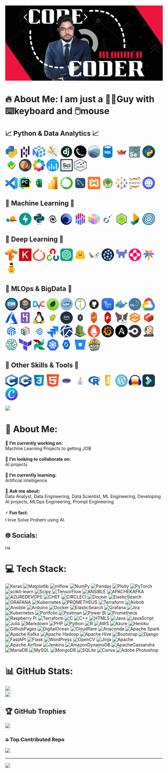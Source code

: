 <p> <a target="_blank"> <img src="https://github.com/Thinkliketushar/Portfolio/blob/main/images/ban3.png"> </a> </p>

# 🔥 About Me: I am just a 👱🏻Guy with ⌨️keyboard and 🖱️mouse

## 📈 Python & Data Analytics 📈

<p align="left"> <a target="_blank"> <img src="https://github.com/Thinkliketushar/Portfolio/blob/main/images/py/sk1.png" width="40" height="40"/> </a>
<a target="_blank"> <img src="https://github.com/Thinkliketushar/Portfolio/blob/main/images/py/sk2.png" width="40" height="40"/> </a>
<a target="_blank"> <img src="https://github.com/Thinkliketushar/Portfolio/blob/main/images/py/sk3.png" width="40" height="40"/> </a>
<a target="_blank"> <img src="https://github.com/Thinkliketushar/Portfolio/blob/main/images/py/sk4.png" width="40" height="40"/> </a>
<a target="_blank"> <img src="https://github.com/Thinkliketushar/Portfolio/blob/main/images/py/sk5.png" width="40" height="40"/> </a>
<a target="_blank"> <img src="https://github.com/Thinkliketushar/Portfolio/blob/main/images/py/sk6.png" width="40" height="40"/> </a>
<a target="_blank"> <img src="https://github.com/Thinkliketushar/Portfolio/blob/main/images/py/sk7.png" width="40" height="40"/> </a>
<a target="_blank"> <img src="https://github.com/Thinkliketushar/Portfolio/blob/main/images/py/sk8.png" width="40" height="40"/> </a>
<a target="_blank"> <img src="https://github.com/Thinkliketushar/Portfolio/blob/main/images/py/sk9.png" width="40" height="40"/> </a>
<a target="_blank"> <img src="https://github.com/Thinkliketushar/Portfolio/blob/main/images/py/sk10.png" width="40" height="40"/> </a>
<a target="_blank"> <img src="https://github.com/Thinkliketushar/Portfolio/blob/main/images/py/sk11.png" width="40" height="40"/> </a>
<a target="_blank"> <img src="https://github.com/Thinkliketushar/Portfolio/blob/main/images/py/sk12.png" width="40" height="40"/> </a>
<a target="_blank"> <img src="https://github.com/Thinkliketushar/Portfolio/blob/main/images/py/sk13.png" width="40" height="40"/> </a>
<a target="_blank"> <img src="https://github.com/Thinkliketushar/Portfolio/blob/main/images/py/sk14.png" width="40" height="40"/> </a>
<a target="_blank"> <img src="https://github.com/Thinkliketushar/Portfolio/blob/main/images/py/sk15.png" width="40" height="40"/> </a>
<a target="_blank"> <img src="https://github.com/Thinkliketushar/Portfolio/blob/main/images/py/sk16.png" width="40" height="40"/> </a>
<a target="_blank"> <img src="https://github.com/Thinkliketushar/Portfolio/blob/main/images/py/sk17.png" width="40" height="40"/> </a> </p>

<p align="left"> <a target="_blank"> <img src="https://github.com/Thinkliketushar/Portfolio/blob/main/images/tools/sk1.png" width="40" height="40"/> </a>
<a target="_blank"> <img src="https://github.com/Thinkliketushar/Portfolio/blob/main/images/tools/sk2.png" width="40" height="40"/> </a>
<a target="_blank"> <img src="https://github.com/Thinkliketushar/Portfolio/blob/main/images/tools/sk3.png" width="40" height="40"/> </a>
<a target="_blank"> <img src="https://github.com/Thinkliketushar/Portfolio/blob/main/images/tools/sk4.png" width="40" height="40"/> </a>
<a target="_blank"> <img src="https://github.com/Thinkliketushar/Portfolio/blob/main/images/tools/sk5.png" width="40" height="40"/> </a>
<a target="_blank"> <img src="https://github.com/Thinkliketushar/Portfolio/blob/main/images/tools/sk6.png" width="40" height="40"/> </a>
<a target="_blank"> <img src="https://github.com/Thinkliketushar/Portfolio/blob/main/images/tools/sk7.png" width="40" height="40"/> </a>
<a target="_blank"> <img src="https://github.com/Thinkliketushar/Portfolio/blob/main/images/tools/sk8.png" width="40" height="40"/> </a>
<a target="_blank"> <img src="https://github.com/Thinkliketushar/Portfolio/blob/main/images/tools/sk9.png" width="40" height="40"/> </a>
<a target="_blank"> <img src="https://github.com/Thinkliketushar/Portfolio/blob/main/images/tools/sk10.png" width="40" height="40"/> </a>
<a target="_blank"> <img src="https://github.com/Thinkliketushar/Portfolio/blob/main/images/tools/sk11.png" width="40" height="40"/> </a> </p>

## 🤖 Machine Learning 🤖

<p align="left"> <a target="_blank"> <img src="https://github.com/Thinkliketushar/Portfolio/blob/main/images/ML/sk1.png" width="40" height="40"/> </a>
<a target="_blank"> <img src="https://github.com/Thinkliketushar/Portfolio/blob/main/images/ML/sk2.png" width="40" height="40"/> </a>
<a target="_blank"> <img src="https://github.com/Thinkliketushar/Portfolio/blob/main/images/ML/sk3.png" width="40" height="40"/> </a>
<a target="_blank"> <img src="https://github.com/Thinkliketushar/Portfolio/blob/main/images/ML/sk4.png" width="40" height="40"/> </a>
<a target="_blank"> <img src="https://github.com/Thinkliketushar/Portfolio/blob/main/images/ML/sk5.png" width="40" height="40"/> </a>
<a target="_blank"> <img src="https://github.com/Thinkliketushar/Portfolio/blob/main/images/ML/sk6.png" width="40" height="40"/> </a>
<a target="_blank"> <img src="https://github.com/Thinkliketushar/Portfolio/blob/main/images/ML/sk7.png" width="40" height="40"/> </a>
<a target="_blank"> <img src="https://github.com/Thinkliketushar/Portfolio/blob/main/images/ML/sk8.png" width="40" height="40"/> </a>
<a target="_blank"> <img src="https://github.com/Thinkliketushar/Portfolio/blob/main/images/ML/sk9.png" width="40" height="40"/> </a>
<a target="_blank"> <img src="https://github.com/Thinkliketushar/Portfolio/blob/main/images/ML/sk10.png" width="40" height="40"/> </a>
<a target="_blank"> <img src="https://github.com/Thinkliketushar/Portfolio/blob/main/images/ML/sk11.png" width="40" height="40"/> </a> </p>

## 🧠 Deep Learning 🧠

<p align="left"> <a target="_blank"> <img src="https://github.com/Thinkliketushar/Portfolio/blob/main/images/Dl/sk1.png" width="40" height="40"/> </a>
<a target="_blank"> <img src="https://github.com/Thinkliketushar/Portfolio/blob/main/images/Dl/sk2.png" width="40" height="40"/> </a>
<a target="_blank"> <img src="https://github.com/Thinkliketushar/Portfolio/blob/main/images/Dl/sk3.png" width="40" height="40"/> </a>
<a target="_blank"> <img src="https://github.com/Thinkliketushar/Portfolio/blob/main/images/Dl/sk4.png" width="40" height="40"/> </a>
<a target="_blank"> <img src="https://github.com/Thinkliketushar/Portfolio/blob/main/images/Dl/sk5.png" width="40" height="40"/> </a>
<a target="_blank"> <img src="https://github.com/Thinkliketushar/Portfolio/blob/main/images/Dl/sk6.png" width="40" height="40"/> </a>
<a target="_blank"> <img src="https://github.com/Thinkliketushar/Portfolio/blob/main/images/Dl/sk7.png" width="40" height="40"/> </a>
<a target="_blank"> <img src="https://github.com/Thinkliketushar/Portfolio/blob/main/images/Dl/sk8.png" width="40" height="40"/> </a>
<a target="_blank"> <img src="https://github.com/Thinkliketushar/Portfolio/blob/main/images/Dl/sk9.png" width="40" height="40"/> </a>
<a target="_blank"> <img src="https://github.com/Thinkliketushar/Portfolio/blob/main/images/Dl/sk10.png" width="40" height="40"/> </a>
<a target="_blank"> <img src="https://github.com/Thinkliketushar/Portfolio/blob/main/images/Dl/sk11.png" width="40" height="40"/> </a>
<a target="_blank"> <img src="https://github.com/Thinkliketushar/Portfolio/blob/main/images/Dl/sk12.png" width="40" height="40"/> </a> </p>

## 💾 MLOps & BigData 💾

<p align="left"> <a target="_blank"> <img src="https://github.com/Thinkliketushar/Portfolio/blob/main/images/mlops/sk1.png" width="40" height="40"/> </a>
<a target="_blank"> <img src="https://github.com/Thinkliketushar/Portfolio/blob/main/images/mlops/sk2.png" width="40" height="40"/> </a>
<a target="_blank"> <img src="https://github.com/Thinkliketushar/Portfolio/blob/main/images/mlops/sk3.png" width="40" height="40"/> </a>
<a target="_blank"> <img src="https://github.com/Thinkliketushar/Portfolio/blob/main/images/mlops/sk4.png" width="40" height="40"/> </a>
<a target="_blank"> <img src="https://github.com/Thinkliketushar/Portfolio/blob/main/images/mlops/sk5.png" width="40" height="40"/> </a>
<a target="_blank"> <img src="https://github.com/Thinkliketushar/Portfolio/blob/main/images/mlops/sk6.png" width="40" height="40"/> </a>
<a target="_blank"> <img src="https://github.com/Thinkliketushar/Portfolio/blob/main/images/mlops/sk7.png" width="40" height="40"/> </a>
<a target="_blank"> <img src="https://github.com/Thinkliketushar/Portfolio/blob/main/images/mlops/sk8.png" width="40" height="40"/> </a>
<a target="_blank"> <img src="https://github.com/Thinkliketushar/Portfolio/blob/main/images/mlops/sk9.png" width="40" height="40"/> </a>
<a target="_blank"> <img src="https://github.com/Thinkliketushar/Portfolio/blob/main/images/mlops/sk10.png" width="40" height="40"/> </a>
<a target="_blank"> <img src="https://github.com/Thinkliketushar/Portfolio/blob/main/images/mlops/sk11.png" width="40" height="40"/> </a>
<a target="_blank"> <img src="https://github.com/Thinkliketushar/Portfolio/blob/main/images/mlops/sk12.png" width="40" height="40"/> </a>
<a target="_blank"> <img src="https://github.com/Thinkliketushar/Portfolio/blob/main/images/mlops/sk13.png" width="40" height="40"/> </a>
<a target="_blank"> <img src="https://github.com/Thinkliketushar/Portfolio/blob/main/images/mlops/sk14.png" width="40" height="40"/> </a>
<a target="_blank"> <img src="https://github.com/Thinkliketushar/Portfolio/blob/main/images/mlops/sk15.png" width="40" height="40"/> </a>
<a target="_blank"> <img src="https://github.com/Thinkliketushar/Portfolio/blob/main/images/mlops/sk16.png" width="40" height="40"/> </a>
<a target="_blank"> <img src="https://github.com/Thinkliketushar/Portfolio/blob/main/images/mlops/sk17.png" width="40" height="40"/> </a>
<a target="_blank"> <img src="https://github.com/Thinkliketushar/Portfolio/blob/main/images/mlops/sk18.png" width="40" height="40"/> </a>
<a target="_blank"> <img src="https://github.com/Thinkliketushar/Portfolio/blob/main/images/mlops/sk19.png" width="40" height="40"/> </a>
<a target="_blank"> <img src="https://github.com/Thinkliketushar/Portfolio/blob/main/images/mlops/sk20.png" width="40" height="40"/> </a>
<a target="_blank"> <img src="https://github.com/Thinkliketushar/Portfolio/blob/main/images/mlops/sk21.png" width="40" height="40"/> </a>
<a target="_blank"> <img src="https://github.com/Thinkliketushar/Portfolio/blob/main/images/mlops/sk22.png" width="40" height="40"/> </a>
<a target="_blank"> <img src="https://github.com/Thinkliketushar/Portfolio/blob/main/images/mlops/sk23.png" width="40" height="40"/> </a>
<a target="_blank"> <img src="https://github.com/Thinkliketushar/Portfolio/blob/main/images/mlops/sk24.png" width="40" height="40"/> </a>
<a target="_blank"> <img src="https://github.com/Thinkliketushar/Portfolio/blob/main/images/mlops/sk25.png" width="40" height="40"/> </a>
<a target="_blank"> <img src="https://github.com/Thinkliketushar/Portfolio/blob/main/images/mlops/sk26.png" width="40" height="40"/> </a>
<a target="_blank"> <img src="https://github.com/Thinkliketushar/Portfolio/blob/main/images/mlops/sk27.png" width="40" height="40"/> </a>
<a target="_blank"> <img src="https://github.com/Thinkliketushar/Portfolio/blob/main/images/mlops/sk28.png" width="40" height="40"/> </a>
<a target="_blank"> <img src="https://github.com/Thinkliketushar/Portfolio/blob/main/images/mlops/sk29.png" width="40" height="40"/> </a>
<a target="_blank"> <img src="https://github.com/Thinkliketushar/Portfolio/blob/main/images/mlops/sk30.png" width="40" height="40"/> </a>
<a target="_blank"> <img src="https://github.com/Thinkliketushar/Portfolio/blob/main/images/mlops/sk31.png" width="40" height="40"/> </a>
<a target="_blank"> <img src="https://github.com/Thinkliketushar/Portfolio/blob/main/images/mlops/sk32.png" width="40" height="40"/> </a>
<a target="_blank"> <img src="https://github.com/Thinkliketushar/Portfolio/blob/main/images/mlops/sk33.png" width="40" height="40"/> </a>
<a target="_blank"> <img src="https://github.com/Thinkliketushar/Portfolio/blob/main/images/mlops/sk34.png" width="40" height="40"/> </a>
<a target="_blank"> <img src="https://github.com/Thinkliketushar/Portfolio/blob/main/images/mlops/sk35.png" width="40" height="40"/> </a>
<a target="_blank"> <img src="https://github.com/Thinkliketushar/Portfolio/blob/main/images/mlops/sk36.png" width="40" height="40"/> </a>
<a target="_blank"> <img src="https://github.com/Thinkliketushar/Portfolio/blob/main/images/mlops/sk37.png" width="40" height="40"/> </a>
<a target="_blank"> <img src="https://github.com/Thinkliketushar/Portfolio/blob/main/images/mlops/sk38.png" width="40" height="40"/> </a>
<a target="_blank"> <img src="https://github.com/Thinkliketushar/Portfolio/blob/main/images/mlops/sk39.png" width="40" height="40"/> </a>
<a target="_blank"> <img src="https://github.com/Thinkliketushar/Portfolio/blob/main/images/mlops/sk40.png" width="40" height="40"/> </a> </p>

## 🧰 Other Skills & Tools 🧰

<p align="left"> <a target="_blank"> <img src="https://github.com/Thinkliketushar/Portfolio/blob/main/images/skill/sk1.png" width="40" height="40"/> </a>
<a target="_blank"> <img src="https://github.com/Thinkliketushar/Portfolio/blob/main/images/skill/sk2.png" width="40" height="40"/> </a>
<a target="_blank"> <img src="https://github.com/Thinkliketushar/Portfolio/blob/main/images/skill/sk3.png" width="40" height="40"/> </a>
<a target="_blank"> <img src="https://github.com/Thinkliketushar/Portfolio/blob/main/images/skill/sk4.png" width="40" height="40"/> </a>
<a target="_blank"> <img src="https://github.com/Thinkliketushar/Portfolio/blob/main/images/skill/sk5.png" width="40" height="40"/> </a>
<a target="_blank"> <img src="https://github.com/Thinkliketushar/Portfolio/blob/main/images/skill/sk6.png" width="40" height="40"/> </a>
<a target="_blank"> <img src="https://github.com/Thinkliketushar/Portfolio/blob/main/images/skill/sk7.png" width="40" height="40"/> </a>
<a target="_blank"> <img src="https://github.com/Thinkliketushar/Portfolio/blob/main/images/skill/sk8.png" width="40" height="40"/> </a>
<a target="_blank"> <img src="https://github.com/Thinkliketushar/Portfolio/blob/main/images/skill/sk9.png" width="40" height="40"/> </a>
<a target="_blank"> <img src="https://github.com/Thinkliketushar/Portfolio/blob/main/images/skill/sk10.png" width="40" height="40"/> </a>
<a target="_blank"> <img src="https://github.com/Thinkliketushar/Portfolio/blob/main/images/skill/sk11.png" width="40" height="40"/> </a>
<a target="_blank"> <img src="https://github.com/Thinkliketushar/Portfolio/blob/main/images/skill/sk12.png" width="40" height="40"/> </a> </p>





  
<img src='https://randommeme-five.vercel.app/' style="height: 400px;"/>

# 💫 About Me:
🔭 **I’m currently working on:**  <br>Machine Learning Projects to getting JOB<br><br>👯 **I’m looking to collaborate on:**  <br>AI projects<br><br>🌱 **I’m currently learning:**  <br>Artificial intelligence<br><br>💬 **Ask me about:**  <br>Data Analyst, Data Engineering, Data Scientist, ML Engineering, Developing AI projects, MLOps Engineering, Prompt Engineering<br><br>⚡ **Fun fact:**  <br>I love Solve Probem using AI.


## 🌐 Socials:
na

# 💻 Tech Stack:
![Keras](https://img.shields.io/badge/Keras-%23D00000.svg?style=for-the-badge&logo=Keras&logoColor=white) ![Matplotlib](https://img.shields.io/badge/Matplotlib-%23ffffff.svg?style=for-the-badge&logo=Matplotlib&logoColor=black) ![mlflow](https://img.shields.io/badge/mlflow-%23d9ead3.svg?style=for-the-badge&logo=numpy&logoColor=blue) ![NumPy](https://img.shields.io/badge/numpy-%23013243.svg?style=for-the-badge&logo=numpy&logoColor=white) ![Pandas](https://img.shields.io/badge/pandas-%23150458.svg?style=for-the-badge&logo=pandas&logoColor=white) ![Plotly](https://img.shields.io/badge/Plotly-%233F4F75.svg?style=for-the-badge&logo=plotly&logoColor=white) ![PyTorch](https://img.shields.io/badge/PyTorch-%23EE4C2C.svg?style=for-the-badge&logo=PyTorch&logoColor=white) ![scikit-learn](https://img.shields.io/badge/scikit--learn-%23F7931E.svg?style=for-the-badge&logo=scikit-learn&logoColor=white) ![Scipy](https://img.shields.io/badge/SciPy-%230C55A5.svg?style=for-the-badge&logo=scipy&logoColor=%white) ![TensorFlow](https://img.shields.io/badge/TensorFlow-%23FF6F00.svg?style=for-the-badge&logo=TensorFlow&logoColor=white) ![ANSIBLE](https://img.shields.io/badge/ansible-%231A1918.svg?style=for-the-badge&logo=ansible&logoColor=white) ![APACHEKAFKA](https://img.shields.io/badge/apachekafka-231F20.svg?style=for-the-badge&logo=apachekafka&logoColor=white&color=%23231F20) ![AZUREDEVOPS](https://img.shields.io/badge/azuredevops-0078D7.svg?style=for-the-badge&logo=azuredevops&logoColor=white&color=%230078D7) ![CHEF](https://img.shields.io/badge/Chef-02303A.svg?style=for-the-badge&logo=Chef&logoColor=white&color=%23F09820) ![CIRCLECI](https://img.shields.io/badge/CIRCLECI-02303A.svg?style=for-the-badge&logo=CIRCLECI&logoColor=white&color=%23343434) ![Docker](https://img.shields.io/badge/docker-%230db7ed.svg?style=for-the-badge&logo=docker&logoColor=white) ![ElasticSearch](https://img.shields.io/badge/-ElasticSearch-005571?style=for-the-badge&logo=elasticsearch) ![GRAFANA](https://img.shields.io/badge/grafana-F46800.svg?style=for-the-badge&logo=grafana&logoColor=white&color=%23F46800) ![Kubernetes](https://img.shields.io/badge/kubernetes-%23326ce5.svg?style=for-the-badge&logo=kubernetes&logoColor=white) ![PROMETHEUS](https://img.shields.io/badge/prometheus-E6522C.svg?style=for-the-badge&logo=prometheus&logoColor=white&color=%23E6522C) ![Terraform](https://img.shields.io/badge/terraform-%235835CC.svg?style=for-the-badge&logo=terraform&logoColor=white) ![Airbnb](https://img.shields.io/badge/Airbnb-%23ff5a5f.svg?style=for-the-badge&logo=Airbnb&logoColor=white) ![Ansible](https://img.shields.io/badge/ansible-%231A1918.svg?style=for-the-badge&logo=ansible&logoColor=white) ![Arduino](https://img.shields.io/badge/-Arduino-00979D?style=for-the-badge&logo=Arduino&logoColor=white) ![Docker](https://img.shields.io/badge/docker-%230db7ed.svg?style=for-the-badge&logo=docker&logoColor=white) ![ElasticSearch](https://img.shields.io/badge/-ElasticSearch-005571?style=for-the-badge&logo=elasticsearch) ![Grafana](https://img.shields.io/badge/grafana-%23F46800.svg?style=for-the-badge&logo=grafana&logoColor=white) ![Jira](https://img.shields.io/badge/jira-%230A0FFF.svg?style=for-the-badge&logo=jira&logoColor=white) ![Kubernetes](https://img.shields.io/badge/kubernetes-%23326ce5.svg?style=for-the-badge&logo=kubernetes&logoColor=white) ![Portfolio](https://img.shields.io/badge/Portfolio-%23000000.svg?style=for-the-badge&logo=firefox&logoColor=#FF7139) ![Postman](https://img.shields.io/badge/Postman-FF6C37?style=for-the-badge&logo=postman&logoColor=white) ![Power Bi](https://img.shields.io/badge/power_bi-F2C811?style=for-the-badge&logo=powerbi&logoColor=black) ![Prometheus](https://img.shields.io/badge/Prometheus-E6522C?style=for-the-badge&logo=Prometheus&logoColor=white) ![Raspberry Pi](https://img.shields.io/badge/-RaspberryPi-C51A4A?style=for-the-badge&logo=Raspberry-Pi) ![Terraform](https://img.shields.io/badge/terraform-%235835CC.svg?style=for-the-badge&logo=terraform&logoColor=white) ![C](https://img.shields.io/badge/c-%2300599C.svg?style=for-the-badge&logo=c&logoColor=white) ![C++](https://img.shields.io/badge/c++-%2300599C.svg?style=for-the-badge&logo=c%2B%2B&logoColor=white) ![HTML5](https://img.shields.io/badge/html5-%23E34F26.svg?style=for-the-badge&logo=html5&logoColor=white) ![Java](https://img.shields.io/badge/java-%23ED8B00.svg?style=for-the-badge&logo=openjdk&logoColor=white) ![JavaScript](https://img.shields.io/badge/javascript-%23323330.svg?style=for-the-badge&logo=javascript&logoColor=%23F7DF1E) ![Julia](https://img.shields.io/badge/-Julia-9558B2?style=for-the-badge&logo=julia&logoColor=white) ![Markdown](https://img.shields.io/badge/markdown-%23000000.svg?style=for-the-badge&logo=markdown&logoColor=white) ![PHP](https://img.shields.io/badge/php-%23777BB4.svg?style=for-the-badge&logo=php&logoColor=white) ![Python](https://img.shields.io/badge/python-3670A0?style=for-the-badge&logo=python&logoColor=ffdd54) ![R](https://img.shields.io/badge/r-%23276DC3.svg?style=for-the-badge&logo=r&logoColor=white) ![AWS](https://img.shields.io/badge/AWS-%23FF9900.svg?style=for-the-badge&logo=amazon-aws&logoColor=white) ![Azure](https://img.shields.io/badge/azure-%230072C6.svg?style=for-the-badge&logo=microsoftazure&logoColor=white) ![Heroku](https://img.shields.io/badge/heroku-%23430098.svg?style=for-the-badge&logo=heroku&logoColor=white) ![GithubPages](https://img.shields.io/badge/github%20pages-121013?style=for-the-badge&logo=github&logoColor=white) ![DigitalOcean](https://img.shields.io/badge/DigitalOcean-%230167ff.svg?style=for-the-badge&logo=digitalOcean&logoColor=white) ![Cloudflare](https://img.shields.io/badge/Cloudflare-F38020?style=for-the-badge&logo=Cloudflare&logoColor=white) ![Anaconda](https://img.shields.io/badge/Anaconda-%2344A833.svg?style=for-the-badge&logo=anaconda&logoColor=white) ![Apache Spark](https://img.shields.io/badge/Apache%20Spark-FDEE21?style=for-the-badge&logo=apachespark&logoColor=black) ![Apache Kafka](https://img.shields.io/badge/Apache%20Kafka-000?style=for-the-badge&logo=apachekafka) ![Apache Hadoop](https://img.shields.io/badge/Apache%20Hadoop-66CCFF?style=for-the-badge&logo=apachehadoop&logoColor=black) ![Apache Hive](https://img.shields.io/badge/Apache%20Hive-FDEE21?style=for-the-badge&logo=apachehive&logoColor=black) ![Bootstrap](https://img.shields.io/badge/bootstrap-%238511FA.svg?style=for-the-badge&logo=bootstrap&logoColor=white) ![Django](https://img.shields.io/badge/django-%23092E20.svg?style=for-the-badge&logo=django&logoColor=white) ![FastAPI](https://img.shields.io/badge/FastAPI-005571?style=for-the-badge&logo=fastapi) ![Flask](https://img.shields.io/badge/flask-%23000.svg?style=for-the-badge&logo=flask&logoColor=white) ![WordPress](https://img.shields.io/badge/WordPress-%23117AC9.svg?style=for-the-badge&logo=WordPress&logoColor=white) ![OpenCV](https://img.shields.io/badge/opencv-%23white.svg?style=for-the-badge&logo=opencv&logoColor=white) ![Jinja](https://img.shields.io/badge/jinja-white.svg?style=for-the-badge&logo=jinja&logoColor=black) ![Apache](https://img.shields.io/badge/apache-%23D42029.svg?style=for-the-badge&logo=apache&logoColor=white) ![Apache Airflow](https://img.shields.io/badge/Apache%20Airflow-017CEE?style=for-the-badge&logo=Apache%20Airflow&logoColor=white) ![Jenkins](https://img.shields.io/badge/jenkins-%232C5263.svg?style=for-the-badge&logo=jenkins&logoColor=white) ![AmazonDynamoDB](https://img.shields.io/badge/Amazon%20DynamoDB-4053D6?style=for-the-badge&logo=Amazon%20DynamoDB&logoColor=white) ![ApacheCassandra](https://img.shields.io/badge/cassandra-%231287B1.svg?style=for-the-badge&logo=apache-cassandra&logoColor=white) ![MariaDB](https://img.shields.io/badge/MariaDB-003545?style=for-the-badge&logo=mariadb&logoColor=white) ![MySQL](https://img.shields.io/badge/mysql-%2300000f.svg?style=for-the-badge&logo=mysql&logoColor=white) ![MongoDB](https://img.shields.io/badge/MongoDB-%234ea94b.svg?style=for-the-badge&logo=mongodb&logoColor=white) ![SQLite](https://img.shields.io/badge/sqlite-%2307405e.svg?style=for-the-badge&logo=sqlite&logoColor=white) ![Canva](https://img.shields.io/badge/Canva-%2300C4CC.svg?style=for-the-badge&logo=Canva&logoColor=white) ![Adobe Photoshop](https://img.shields.io/badge/adobe%20photoshop-%2331A8FF.svg?style=for-the-badge&logo=adobe%20photoshop&logoColor=white)


# 📊 GitHub Stats:
![](https://github-readme-streak-stats.herokuapp.com/?user=ThinkLikeTushar&theme=dark&hide_border=true)<br/>
![](https://github-readme-stats.vercel.app/api/top-langs/?username=ThinkLikeTushar&theme=dark&hide_border=true&include_all_commits=false&count_private=false&layout=compact)

## 🏆 GitHub Trophies
![](https://github-profile-trophy.vercel.app/?username=ThinkLikeTushar&theme=radical&no-frame=false&no-bg=true&margin-w=4)

### 🔝 Top Contributed Repo
![](https://github-contributor-stats.vercel.app/api?username=ThinkLikeTushar&limit=5&theme=dark&combine_all_yearly_contributions=true)

---
[![](https://visitcount.itsvg.in/api?id=ThinkLikeTushar&icon=0&color=0)](https://visitcount.itsvg.in)



  
<!-- Proudly created with GPRM ( https://gprm.itsvg.in ) -->
